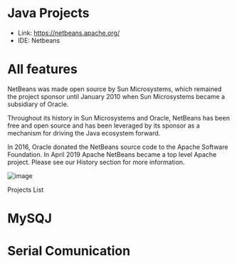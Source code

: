 # Java Projects

- Link: https://netbeans.apache.org/
- IDE: Netbeans

# All features
NetBeans was made open source by Sun Microsystems, which remained the project sponsor until January 2010 when Sun Microsystems became a subsidiary of Oracle.

Throughout its history in Sun Microsystems and Oracle, NetBeans has been free and open source and has been leveraged by its sponsor as a mechanism for driving the Java ecosystem forward.

In 2016, Oracle donated the NetBeans source code to the Apache Software Foundation. In April 2019 Apache NetBeans became a top level Apache project. Please see our History section for more information.

![image](https://github.com/jariver1986/Java/assets/62295761/4909c3ae-4c0b-4116-88f7-d73714859717)

Projects List

# MySQJ
# Serial Comunication

